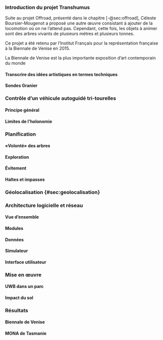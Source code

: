 ### Introduction du projet Transhumus

Suite au projet Offroad, présenté dans le chapitre [-@sec:offroad], Céleste Boursier-Mougenot a proposé une autre œuvre
consistant à ajouter de la locomotion où on ne l’attend pas. Cependant, cette fois, les objets à animer sont des
arbres vivants de plusieurs mètres et plusieurs tonnes.

Ce projet a été retenu par l’Institut Français pour la représentation française à la Biennale de Venise en 2015.

La Biennale de Venise est la plus importante exposition d’art contemporain du monde

#### Transcrire des idées artistiques en termes techniques

#### Sondes Granier

### Contrôle d’un véhicule autoguidé tri-tourelles

#### Principe général

#### Limites de l’holonomie
### Planification

#### «Volonté» des arbres

#### Exploration

#### Évitement

#### Haltes et impasses

### Géolocalisation {#sec:geolocalisation}
### Architecture logicielle et réseau

#### Vue d’ensemble

#### Modules

#### Données

#### Simulateur

#### Interface utilisateur
### Mise en œuvre

#### UWB dans un parc

#### Impact du sol
### Résultats

#### Biennale de Venise

#### MONA de Tasmanie
